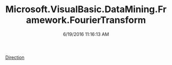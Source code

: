 ﻿---
title: Microsoft.VisualBasic.DataMining.Framework.FourierTransform
date: 6/19/2016 11:16:13 AM
---

[Direction](T-Microsoft.VisualBasic.DataMining.Framework.FourierTransform.Direction.html)
